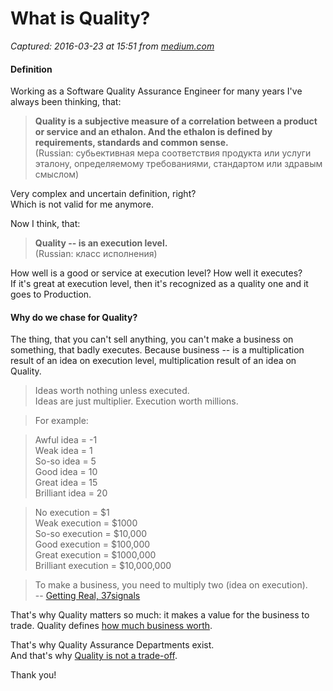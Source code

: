 # What is Quality?

_Captured: 2016-03-23 at 15:51 from [medium.com](https://medium.com/sqa-mate/what-is-quality-31801eaa6135)_

#### **Definition**

Working as a Software Quality Assurance Engineer for many years I've always been thinking, that:

> **Quality is a subjective measure of a correlation between a product or service and an ethalon. And the ethalon is defined by requirements, standards and common sense.**  
(Russian: субьективная мера соответствия продукта или услуги эталону, определяемому требованиями, стандартом или здравым смыслом)

Very complex and uncertain definition, right?  
Which is not valid for me anymore.

Now I think, that:

> **Quality -- is an execution level.**  
(Russian: класс исполнения)

How well is a good or service at execution level? How well it executes?  
If it's great at execution level, then it's recognized as a quality one and it goes to Production.

#### Why do we chase for Quality?

The thing, that you can't sell anything, you can't make a business on something, that badly executes. Because business -- is a multiplication result of an idea on execution level, multiplication result of an idea on Quality.

> Ideas worth nothing unless executed.  
Ideas are just multiplier. Execution worth millions.

> For example:

> Awful idea = -1  
Weak idea = 1  
So-so idea = 5  
Good idea = 10  
Great idea = 15  
Brilliant idea = 20

> No execution = $1  
Weak execution = $1000  
So-so execution = $10,000  
Good execution = $100,000  
Great execution = $1000,000  
Brilliant execution = $10,000,000

> To make a business, you need to multiply two (idea on execution).  
-- [Getting Real, 37signals](https://medium.com/@alexeyhimself/my-kindle-highlights-getting-real-2630b15b361f#)

That's why Quality matters so much: it makes a value for the business to trade. Quality defines [how much business worth](http://www.youtube.com/watch?v=BzAdXyPYKQo).

That's why Quality Assurance Departments exist.  
And that's why [Quality is not a trade-off](https://medium.com/@alexeyhimself/quality-is-not-a-trade-off-6018ebf7bd4f#.hxmwiypcd).

Thank you!
